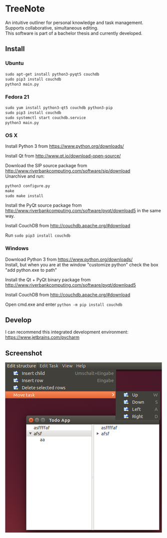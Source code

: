 # TreeNote
An intuitive outliner for personal knowledge and task management. Supports collaborative, simultaneous editing.<br>
This software is part of a bachelor thesis and currently developed.


## Install
### Ubuntu
    sudo apt-get install python3-pyqt5 couchdb
    sudo pip3 install couchdb
    python3 main.py
    
### Fedora 21
    sudo yum install python3-qt5 couchdb python3-pip
    sudo pip3 install couchdb
    sudo systemctl start couchdb.service
	python3 main.py
    
### OS X
Install Python 3 from https://www.python.org/downloads/

Install Qt from http://www.qt.io/download-open-source/

Download the SIP source package from http://www.riverbankcomputing.com/software/sip/download<br>
Unarchive and run:

    python3 configure.py
    make
    sudo make install

Install the PyQt source package from http://www.riverbankcomputing.com/software/pyqt/download5 in the same way.

Install CouchDB from http://couchdb.apache.org/#download

Run `sudo pip3 install couchdb`

### Windows
Download Python 3 from https://www.python.org/downloads/<br>
Install, but when you are at the window "customize python" check the box "add python.exe to path"

Install the Qt + PyQt binary package from http://www.riverbankcomputing.com/software/pyqt/download5

Install CouchDB from http://couchdb.apache.org/#download

Open cmd.exe and enter `python -m pip install couchdb`

## Develop
I can recommend this integrated development environment: https://www.jetbrains.com/pycharm

## Screenshot

![Screemshot](/images/screenshot.png)